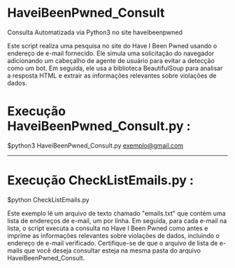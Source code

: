 # HaveiBeenPwned_Consult
Consulta Automatizada via Python3 no site haveibeenpwned

Este script realiza uma pesquisa no site do Have I Been Pwned usando o endereço de e-mail fornecido. Ele simula uma solicitação do navegador adicionando um cabeçalho de agente de usuário para evitar a detecção como um bot. Em seguida, ele usa a biblioteca BeautifulSoup para analisar a resposta HTML e extrair as informações relevantes sobre violações de dados.

# Execução HaveiBeenPwned_Consult.py :
$python3 HaveiBeenPwned_Consult.py exemplo@gmail.com

-------------------------------------------------------------

# Execução CheckListEmails.py :
$python CheckListEmails.py

Este exemplo lê um arquivo de texto chamado "emails.txt" que contém uma lista de endereços de e-mail, um por linha. Em seguida, para cada e-mail na lista, o script executa a consulta no Have I Been Pwned como antes e imprime as informações relevantes sobre violações de dados, incluindo o endereço de e-mail verificado.
Certifique-se de que o arquivo de lista de e-mails que você deseja consultar esteja na mesma pasta do arquivo HaveiBeenPwned_Consult.
